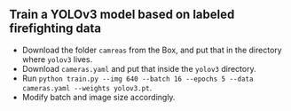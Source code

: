 ## Train a YOLOv3 model based on labeled firefighting data
- Download the folder `camreas` from the Box, and put that in the directory where `yolov3` lives.
- Download `cameras.yaml` and put that inside the `yolov3` directory.
- Run `python train.py --img 640 --batch 16 --epochs 5 --data cameras.yaml --weights yolov3.pt`.
- Modify batch and image size accordingly.